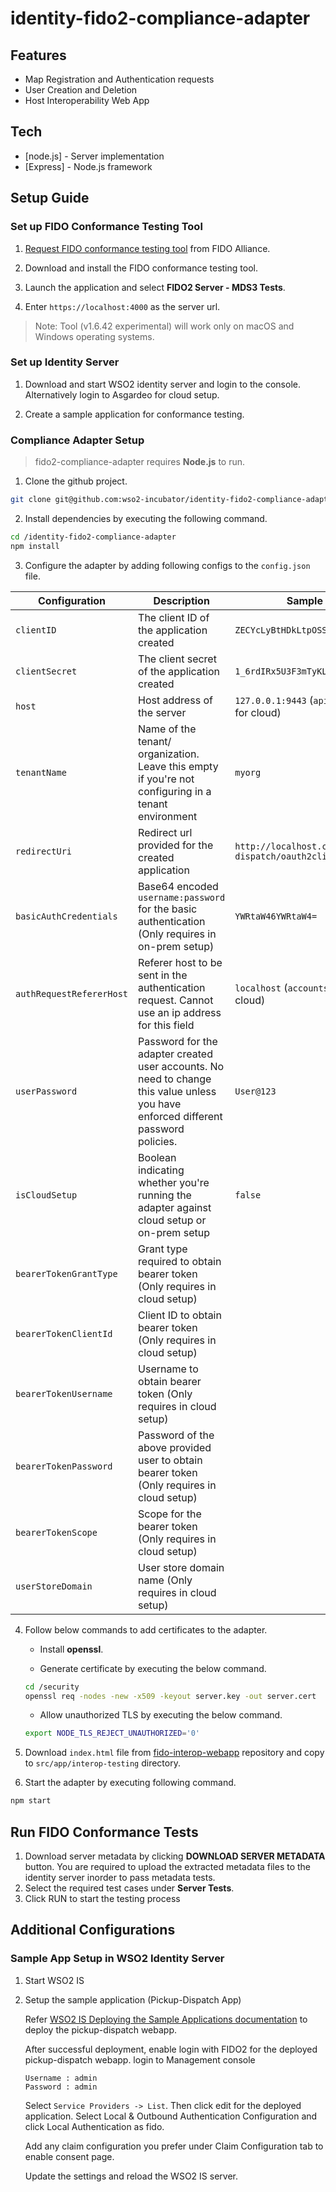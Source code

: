 # identity-fido2-compliance-adapter

## Features

- Map Registration and Authentication requests
- User Creation and Deletion
- Host Interoperability Web App

## Tech

- [node.js] - Server implementation
- [Express] - Node.js framework

## Setup Guide

### Set up FIDO Conformance Testing Tool

1. [Request FIDO conformance testing tool](https://fidoalliance.org/test-tool-access-request/) from FIDO Alliance.

2. Download and install the FIDO conformance testing tool.

3. Launch the application and select **FIDO2 Server - MDS3 Tests**.

3. Enter `https://localhost:4000` as the server url.

> Note: Tool (v1.6.42 experimental) will work only on macOS and Windows operating systems.

### Set up Identity Server

1. Download and start WSO2 identity server and login to the console. Alternatively login to Asgardeo for cloud setup.

2. Create a sample application for conformance testing.

### Compliance Adapter Setup

> fido2-compliance-adapter requires **Node.js** to run.

1. Clone the github project.
```sh
git clone git@github.com:wso2-incubator/identity-fido2-compliance-adapter.git
```

2. Install dependencies by executing the following command.
```sh
cd /identity-fido2-compliance-adapter
npm install
```

3. Configure the adapter by adding following configs to the `config.json` file.

| Configuration | Description | Sample value |
| -- | -- | -- |
| `clientID` | The client ID of the application created | `ZECYcLyBtHDkLtpOSSXKF85jQ2sa` |
| `clientSecret` | The client secret of the application created | `1_6rdIRx5U3F3mTyKL19vTW9lD0a` |
| `host` | Host address of the server | `127.0.0.1:9443` (`api.asgardeo.io` for cloud) |
| `tenantName` | Name of the tenant/ organization. Leave this empty if you're not configuring in a tenant environment | `myorg` |
| `redirectUri` | Redirect url provided for the created application | `http://localhost.com:8080/pickup-dispatch/oauth2client` |
| `basicAuthCredentials` | Base64 encoded `username:password` for the basic authentication (Only requires in on-prem setup) | `YWRtaW46YWRtaW4=` |
| `authRequestRefererHost` | Referer host to be sent in the authentication request. Cannot use an ip address for this field | `localhost` (`accounts.asg.io` for cloud) |
| `userPassword` | Password for the adapter created user accounts. No need to change this value unless you have enforced different password policies. | `User@123` |
| `isCloudSetup` | Boolean indicating whether you're running the adapter against cloud setup or on-prem setup | `false` |
| `bearerTokenGrantType` | Grant type required to obtain bearer token (Only requires in cloud setup) |  |
| `bearerTokenClientId` | Client ID to obtain bearer token (Only requires in cloud setup) |  |
| `bearerTokenUsername` | Username to obtain bearer token (Only requires in cloud setup) |  |
| `bearerTokenPassword` | Password of the above provided user to obtain bearer token (Only requires in cloud setup) |  |
| `bearerTokenScope` | Scope for the bearer token (Only requires in cloud setup) |  |
| `userStoreDomain` | User store domain name (Only requires in cloud setup) |  |

4. Follow below commands to add certificates to the adapter.

    - Install **openssl**.

    - Generate certificate by executing the below command.
    ```sh
    cd /security
    openssl req -nodes -new -x509 -keyout server.key -out server.cert
    ```

    - Allow unauthorized TLS by executing the below command.
    ```sh
    export NODE_TLS_REJECT_UNAUTHORIZED='0'
    ```

5. Download `index.html` file from [fido-interop-webapp](https://github.com/fido-alliance/fido2-interop-webapp) repository and copy to `src/app/interop-testing` directory.

6. Start the adapter by executing following command.
```sh
npm start
```

## Run FIDO Conformance Tests

1. Download server metadata by clicking **DOWNLOAD SERVER METADATA** button. You are required to upload the extracted metadata files to the identity server inorder to pass metadata tests.
2. Select the required test cases under **Server Tests**.
3. Click RUN to start the testing process

## Additional Configurations

### Sample App Setup in WSO2 Identity Server

1.  Start WSO2 IS

2.  Setup the sample application (Pickup-Dispatch App)

    Refer [WSO2 IS Deploying the Sample Applications documentation](https://is.docs.wso2.com/en/latest/learn/deploying-the-sample-app/#deploying-the-sample-applications) to deploy the pickup-dispatch webapp.

    After successful deployment, enable login with FIDO2 for the deployed pickup-dispatch webapp.
    login to Management console

    ```
    Username : admin
    Password : admin
    ```

    Select `Service Providers -> List`. Then click edit for the deployed application. Select Local & Outbound Authentication Configuration and click Local Authentication as fido.

    Add any claim configuration you prefer under Claim Configuration tab to enable consent page.

    Update the settings and reload the WSO2 IS server.
